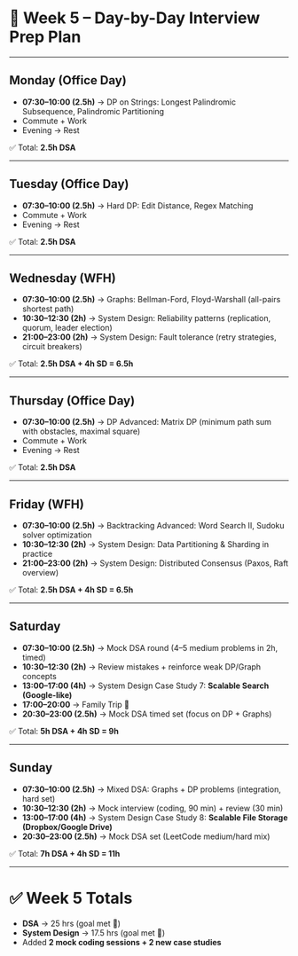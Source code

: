 # 📅 Week 5 – Day-by-Day Interview Prep Plan

---

## **Monday (Office Day)**
- **07:30–10:00 (2.5h)** → DP on Strings: Longest Palindromic Subsequence, Palindromic Partitioning
- Commute + Work
- Evening → Rest

✅ Total: **2.5h DSA**

---

## **Tuesday (Office Day)**
- **07:30–10:00 (2.5h)** → Hard DP: Edit Distance, Regex Matching
- Commute + Work
- Evening → Rest

✅ Total: **2.5h DSA**

---

## **Wednesday (WFH)**
- **07:30–10:00 (2.5h)** → Graphs: Bellman-Ford, Floyd-Warshall (all-pairs shortest path)
- **10:30–12:30 (2h)** → System Design: Reliability patterns (replication, quorum, leader election)
- **21:00–23:00 (2h)** → System Design: Fault tolerance (retry strategies, circuit breakers)

✅ Total: **2.5h DSA + 4h SD = 6.5h**

---

## **Thursday (Office Day)**
- **07:30–10:00 (2.5h)** → DP Advanced: Matrix DP (minimum path sum with obstacles, maximal square)
- Commute + Work
- Evening → Rest

✅ Total: **2.5h DSA**

---

## **Friday (WFH)**
- **07:30–10:00 (2.5h)** → Backtracking Advanced: Word Search II, Sudoku solver optimization
- **10:30–12:30 (2h)** → System Design: Data Partitioning & Sharding in practice
- **21:00–23:00 (2h)** → System Design: Distributed Consensus (Paxos, Raft overview)

✅ Total: **2.5h DSA + 4h SD = 6.5h**

---

## **Saturday**
- **07:30–10:00 (2.5h)** → Mock DSA round (4–5 medium problems in 2h, timed)
- **10:30–12:30 (2h)** → Review mistakes + reinforce weak DP/Graph concepts
- **13:00–17:00 (4h)** → System Design Case Study 7: **Scalable Search (Google-like)**
- **17:00–20:00** → Family Trip 🚗
- **20:30–23:00 (2.5h)** → Mock DSA timed set (focus on DP + Graphs)

✅ Total: **5h DSA + 4h SD = 9h**

---

## **Sunday**
- **07:30–10:00 (2.5h)** → Mixed DSA: Graphs + DP problems (integration, hard set)
- **10:30–12:30 (2h)** → Mock interview (coding, 90 min) + review (30 min)
- **13:00–17:00 (4h)** → System Design Case Study 8: **Scalable File Storage (Dropbox/Google Drive)**
- **20:30–23:00 (2.5h)** → Mock DSA set (LeetCode medium/hard mix)

✅ Total: **7h DSA + 4h SD = 11h**

---

# ✅ Week 5 Totals
- **DSA** → 25 hrs (goal met 🎯)
- **System Design** → 17.5 hrs (goal met 🎯)
- Added **2 mock coding sessions + 2 new case studies**  
